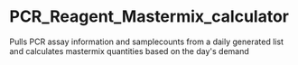 # PCR_Reagent_Mastermix_calculator
Pulls PCR assay information and samplecounts from a daily generated list and calculates mastermix quantities based on the day's demand
